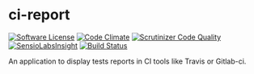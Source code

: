 ci-report
=========
[![Software License](https://img.shields.io/badge/license-GPL%20v3-green.svg?style=flat)](LICENSE)
[![Code Climate](https://codeclimate.com/github/jfx/ci-report/badges/gpa.svg)](https://codeclimate.com/github/jfx/ci-report)
[![Scrutinizer Code Quality](https://scrutinizer-ci.com/g/jfx/ci-report/badges/quality-score.png?b=master)](https://scrutinizer-ci.com/g/jfx/ci-report/?branch=master)
[![SensioLabsInsight](https://insight.sensiolabs.com/projects/2de46034-59f7-41a9-866f-24b7d56eb04c/mini.png)](https://insight.sensiolabs.com/projects/2de46034-59f7-41a9-866f-24b7d56eb04c)
[![Build Status](https://travis-ci.org/jfx/ci-report.svg?branch=master)](https://travis-ci.org/jfx/ci-report)


An application to display tests reports in CI tools like Travis or Gitlab-ci.

